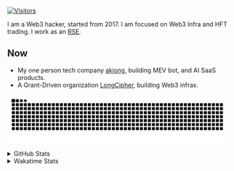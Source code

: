 <!-- markdownlint-disable MD041 MD010 MD033 -->
[![Visitors](https://api.visitorbadge.io/api/daily?path=Akagi201%2FAkagi201&label=Visitors%20Today&countColor=%2337d67a)](https://visitorbadge.io/status?path=Akagi201%2FAkagi201)

I am a Web3 hacker, started from 2017. I am focused on Web3 Infra and HFT trading.
I work as an [RSE](https://us-rse.org/about/what-is-an-rse/).

## Now

* My one person tech company [akjong](https://github.com/akjong), building MEV bot, and AI SaaS products.
* A Grant-Driven organization [LongCipher](https://github.com/longcipher), building Web3 infras.

[![github contribution grid snake animation](https://raw.githubusercontent.com/Akagi201/Akagi201/output/github-contribution-grid-snake.svg#gh-light-mode-only)](https://github.com/Akagi201)

<details>
<summary>GitHub Stats</summary>
  <a href="https://github.com/Akagi201"><img alt="Profile Detail" src="https://raw.githubusercontent.com/Akagi201/Akagi201/master/profile-summary-card-output/dracula/0-profile-details.svg" /></a>
  <a href="https://github.com/Akagi201"><img alt="Github Stats" src="https://raw.githubusercontent.com/Akagi201/Akagi201/master/profile-summary-card-output/dracula/3-stats.svg" /></a>
  <a href="https://github.com/Akagi201"><img alt="Lang By Commits" src="https://raw.githubusercontent.com/Akagi201/Akagi201/master/profile-summary-card-output/dracula/2-most-commit-language.svg" /></a>
</details>

<details>
<summary>Wakatime Stats</summary>
<br>

<!--START_SECTION:waka-->

```txt
From: 13 May 2025 - To: 20 May 2025

Total Time: 17 hrs 24 mins

Other        10 hrs 26 mins  ███████████████░░░░░░░░░░   59.95 %
TypeScript   1 hr 45 mins    ██▓░░░░░░░░░░░░░░░░░░░░░░   10.12 %
sh           1 hr 36 mins    ██▒░░░░░░░░░░░░░░░░░░░░░░   09.22 %
Markdown     1 hr 20 mins    ██░░░░░░░░░░░░░░░░░░░░░░░   07.67 %
Rust         1 hr 1 min      █▒░░░░░░░░░░░░░░░░░░░░░░░   05.91 %
Shell        44 mins         █░░░░░░░░░░░░░░░░░░░░░░░░   04.30 %
TOML         16 mins         ▒░░░░░░░░░░░░░░░░░░░░░░░░   01.61 %
SSH Config   7 mins          ▒░░░░░░░░░░░░░░░░░░░░░░░░   00.70 %
JSON         3 mins          ░░░░░░░░░░░░░░░░░░░░░░░░░   00.35 %
XML          0 secs          ░░░░░░░░░░░░░░░░░░░░░░░░░   00.09 %
```

<!--END_SECTION:waka-->

</details>
